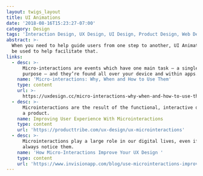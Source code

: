 ```yaml
---
layout: twigs_layout
title: UI Animations
date: '2018-08-16T15:23:27-07:00'
category: Design
tags: 'Interaction Design, UX Design, UI Design, Product Design, Web Design'
abstract: >-
  When you need to help guide users from one step to another, UI Animations can
  be used to help facilitate that. 
links:
  - desc: >-
      Micro-interactions are events which have one main task — a single
      purpose — and they’re found all over your device and within apps.
    name: 'Micro-interactions: Why, When and How to Use Them'
    type: content
    url: >-
      https://uxdesign.cc/micro-interactions-why-when-and-how-to-use-them-to-boost-the-ux-17094b3baaa0
  - desc: >-
      Microinteractions are the result of the functional, interactive details of
      a product.
    name: Improving User Experience With Microinteractions
    type: content
    url: 'https://producttribe.com/ux-design/ux-microinteractions'
  - desc: >-
      Microinteractions play a large role in our digital lives, even if we don’t
      always notice them. 
    name: 'How Micro-Interactions Improve Your UX Design '
    type: content
    url: 'https://www.invisionapp.com/blog/use-microinteractions-improve-ux-design/'
---
```


